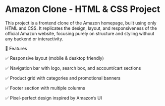 # Amazon Clone - HTML & CSS Project
This project is a frontend clone of the Amazon homepage, built using only HTML and CSS. It replicates the design, layout, and responsiveness of the official Amazon website, focusing purely on structure and styling without any backend or interactivity.

🚀 Features

✅ Responsive layout (mobile & desktop friendly)

✅ Navigation bar with logo, search box, and account/cart sections

✅ Product grid with categories and promotional banners

✅ Footer section with multiple columns

✅ Pixel-perfect design inspired by Amazon’s UI
